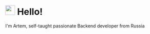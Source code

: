 <h1><img src="https://tenor.com/view/yellow-emoji-hand-digital-sign-gif-22238217" width="30"/> Hello! </h1>
I'm Artem, self-taught passionate Backend developer from Russia
